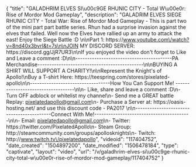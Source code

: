 {
    "title": "GALADHRIM ELVES SI\u00c9GE RHUNIC CITY - Total W\u00e0r: Rise of Mordor Mod Gameplay",
    "description": "GALADRIM ELVES SIEGE RHUNIC CITY - Total War: Rise of Mordor Mod Gameplay - This is part two of the mini part part battle series. Rhun had a surprise invasion against the elves that failed. Well now the Elves have rallied up an army to attack the east! Enjoy the Siege Battle :D \n\nPart 1: https:\/\/www.youtube.com\/watch?v=8nd40x3bvrI&t=7s\n\nJOIN MY DISCORD SERVER: https:\/\/discord.gg\/JjR7UR3\n\nIf you enjoyed the video don't forget to Like and Leave a comment :D\n\n-----------------------------------------PA Merchandise---------------------------------------------\n\nBUYING A SHIRT WILL SUPPORT A CHARITY!\n\nRepresent the Knight's of Apollo!\nBuy a T-shirt Here: https:\/\/teespring.com\/stores\/pixelated-apollo\n\n----------------------------------How You Can Support Me! -----------------------------------\n\n- Like, share and leave a comment :D\n- Turn OFF adblock or whitelist my channel\n- Send me a GREAT battle Replay: pixelatedapollo@gmail.com\n- Purchase a Server at: https:\/\/oasis-hosting.net\/ and use this discount code - PA2017 \n\n------------------------------------------Connect With Me!-----------------------------------------\n\n- Email: pixelatedapollo@gmail.com\n- Twitter: https:\/\/twitter.com\/PixelatedApollo\n- Steam Group:  http:\/\/steamcommunity.com\/groups\/apollosknights\n- Twitch: http:\/\/www.twitch.tv\/pixelatedapollo",
    "videoid": "117404752",
    "date_created": "1504897200",
    "date_modified": "1506478184",
    "type": "captivate",
    "layout": "video",
    "url": "\/v\/galadhrim-elves-si\u00c9ge-rhunic-city-total-w\u00e0r-rise-of-mordor-mod-gameplay\/117404752"
}